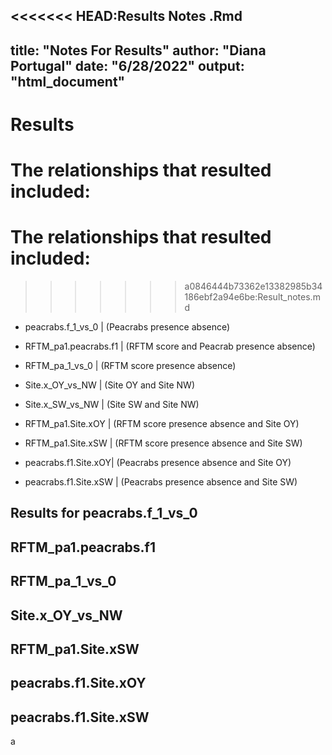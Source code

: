 <<<<<<< HEAD:Results Notes .Rmd
---
title: "Notes For Results"
author: "Diana Portugal"
date: "6/28/2022"
output: "html_document"
---



# Results 
**The relationships that resulted included:**
=======
# **The relationships that resulted included:**
>>>>>>> a0846444b73362e13382985b34186ebf2a94e6be:Result_notes.md

* peacrabs.f_1_vs_0 | (Peacrabs presence absence)

* RFTM_pa1.peacrabs.f1 | (RFTM score and Peacrab presence absence)

* RFTM_pa_1_vs_0 | (RFTM score presence absence)

* Site.x_OY_vs_NW | (Site OY and Site NW)

* Site.x_SW_vs_NW | (Site SW and Site NW)

* RFTM_pa1.Site.xOY | (RFTM score presence absence and Site OY)

* RFTM_pa1.Site.xSW | (RFTM score presence absence and Site SW)

* peacrabs.f1.Site.xOY| (Peacrabs presence absence and Site OY)

* peacrabs.f1.Site.xSW | (Peacrabs presence absence and Site SW)


## Results for peacrabs.f_1_vs_0
## RFTM_pa1.peacrabs.f1
## RFTM_pa_1_vs_0
## Site.x_OY_vs_NW
## RFTM_pa1.Site.xSW 
## peacrabs.f1.Site.xOY
## peacrabs.f1.Site.xSW
a


